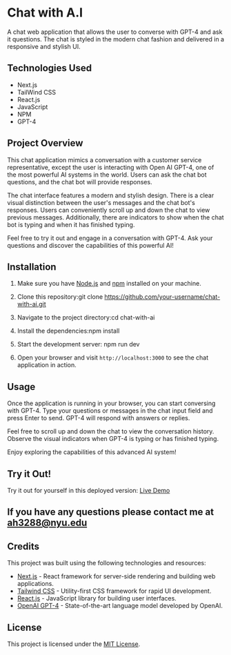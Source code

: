 # Chat with A.I

A chat web application that allows the user to converse with GPT-4 and ask it questions. The chat is styled in the modern chat fashion and delivered in a responsive and stylish UI.

## Technologies Used

- Next.js
- TailWind CSS
- React.js
- JavaScript
- NPM
- GPT-4

## Project Overview

This chat application mimics a conversation with a customer service representative, except the user is interacting with Open AI GPT-4, one of the most powerful AI systems in the world. Users can ask the chat bot questions, and the chat bot will provide responses.

The chat interface features a modern and stylish design. There is a clear visual distinction between the user's messages and the chat bot's responses. Users can conveniently scroll up and down the chat to view previous messages. Additionally, there are indicators to show when the chat bot is typing and when it has finished typing.

Feel free to try it out and engage in a conversation with GPT-4. Ask your questions and discover the capabilities of this powerful AI!

## Installation

1. Make sure you have [Node.js](https://nodejs.org) and [npm](https://www.npmjs.com/) installed on your machine.

2. Clone this repository:git clone https://github.com/your-username/chat-with-ai.git

3. Navigate to the project directory:cd chat-with-ai

4. Install the dependencies:npm install

5. Start the development server: npm run dev

6. Open your browser and visit `http://localhost:3000` to see the chat application in action.

## Usage

Once the application is running in your browser, you can start conversing with GPT-4. Type your questions or messages in the chat input field and press Enter to send. GPT-4 will respond with answers or replies.

Feel free to scroll up and down the chat to view the conversation history. Observe the visual indicators when GPT-4 is typing or has finished typing.

Enjoy exploring the capabilities of this advanced AI system!

## Try it Out!

Try it out for yourself in this deployed version: [Live Demo](https://chatwithainow.netlify.app/)

## If you have any questions please contact me at ah3288@nyu.edu

## Credits

This project was built using the following technologies and resources:

- [Next.js](https://nextjs.org/) - React framework for server-side rendering and building web applications.
- [Tailwind CSS](https://tailwindcss.com/) - Utility-first CSS framework for rapid UI development.
- [React.js](https://reactjs.org/) - JavaScript library for building user interfaces.
- [OpenAI GPT-4](https://openai.com/research/gpt-4) - State-of-the-art language model developed by OpenAI.

## License

This project is licensed under the [MIT License](LICENSE).
